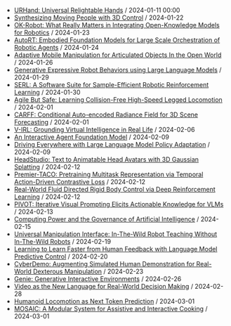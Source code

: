 - [URHand: Universal Relightable Hands](https://github.com/deep-diver/hf-daily-paper-newsletter/blob/main/archive/1/2024-01-11+URHand%3A+Universal+Relightable+Hands.yaml) / 2024-01-11 00:00
- [Synthesizing Moving People with 3D Control](https://github.com/deep-diver/hf-daily-paper-newsletter/blob/main/archive/7/2024-01-22+Synthesizing+Moving+People+with+3D+Control.yaml) / 2024-01-22
- [OK-Robot: What Really Matters in Integrating Open-Knowledge Models for Robotics](https://github.com/deep-diver/hf-daily-paper-newsletter/blob/main/archive/8/2024-01-23+OK-Robot%3A+What+Really+Matters+in+Integrating+Open-Knowledge+Models+for+Robotics.yaml) / 2024-01-23
- [AutoRT: Embodied Foundation Models for Large Scale Orchestration of Robotic Agents](https://github.com/deep-diver/hf-daily-paper-newsletter/blob/main/archive/9/2024-01-24+AutoRT%3A+Embodied+Foundation+Models+for+Large+Scale+Orchestration+of+Robotic+Agents.yaml) / 2024-01-24
- [Adaptive Mobile Manipulation for Articulated Objects In the Open World](https://github.com/deep-diver/hf-daily-paper-newsletter/blob/main/archive/11/2024-01-26+Adaptive+Mobile+Manipulation+for+Articulated+Objects+In+the+Open+World.yaml) / 2024-01-26
- [Generative Expressive Robot Behaviors using Large Language Models](https://github.com/deep-diver/hf-daily-paper-newsletter/blob/main/archive/12/2024-01-29+Generative+Expressive+Robot+Behaviors+using+Large+Language+Models.yaml) / 2024-01-29
- [SERL: A Software Suite for Sample-Efficient Robotic Reinforcement Learning](https://github.com/deep-diver/hf-daily-paper-newsletter/blob/main/archive/13/2024-01-30+SERL%3A+A+Software+Suite+for+Sample-Efficient+Robotic+Reinforcement+Learning.yaml) / 2024-01-30
- [Agile But Safe: Learning Collision-Free High-Speed Legged Locomotion](https://github.com/deep-diver/hf-daily-paper-newsletter/blob/main/archive/15/2024-02-01+Agile+But+Safe%3A+Learning+Collision-Free+High-Speed+Legged+Locomotion.yaml) / 2024-02-01
- [CARFF: Conditional Auto-encoded Radiance Field for 3D Scene Forecasting](https://github.com/deep-diver/hf-daily-paper-newsletter/blob/main/archive/15/2024-02-01+CARFF%3A+Conditional+Auto-encoded+Radiance+Field+for+3D+Scene+Forecasting.yaml) / 2024-02-01
- [V-IRL: Grounding Virtual Intelligence in Real Life](https://github.com/deep-diver/hf-daily-paper-newsletter/blob/main/archive/18/2024-02-06+V-IRL%3A+Grounding+Virtual+Intelligence+in+Real+Life.yaml) / 2024-02-06
- [An Interactive Agent Foundation Model](https://github.com/deep-diver/hf-daily-paper-newsletter/blob/main/archive/21/2024-02-09+An+Interactive+Agent+Foundation+Model.yaml) / 2024-02-09
- [Driving Everywhere with Large Language Model Policy Adaptation](https://github.com/deep-diver/hf-daily-paper-newsletter/blob/main/archive/21/2024-02-09+Driving+Everywhere+with+Large+Language+Model+Policy+Adaptation.yaml) / 2024-02-09
- [HeadStudio: Text to Animatable Head Avatars with 3D Gaussian Splatting](https://github.com/deep-diver/hf-daily-paper-newsletter/blob/main/archive/22/2024-02-12+HeadStudio%3A+Text+to+Animatable+Head+Avatars+with+3D+Gaussian+Splatting.yaml) / 2024-02-12
- [Premier-TACO: Pretraining Multitask Representation via Temporal Action-Driven Contrastive Loss](https://github.com/deep-diver/hf-daily-paper-newsletter/blob/main/archive/22/2024-02-12+Premier-TACO%3A+Pretraining+Multitask+Representation+via+Temporal+Action-Driven+Contrastive+Loss.yaml) / 2024-02-12
- [Real-World Fluid Directed Rigid Body Control via Deep Reinforcement Learning](https://github.com/deep-diver/hf-daily-paper-newsletter/blob/main/archive/22/2024-02-12+Real-World+Fluid+Directed+Rigid+Body+Control+via+Deep+Reinforcement+Learning.yaml) / 2024-02-12
- [PIVOT: Iterative Visual Prompting Elicits Actionable Knowledge for VLMs](https://github.com/deep-diver/hf-daily-paper-newsletter/blob/main/archive/23/2024-02-13+PIVOT%3A+Iterative+Visual+Prompting+Elicits+Actionable+Knowledge+for+VLMs.yaml) / 2024-02-13
- [Computing Power and the Governance of Artificial Intelligence](https://github.com/deep-diver/hf-daily-paper-newsletter/blob/main/archive/25/2024-02-15+Computing+Power+and+the+Governance+of+Artificial+Intelligence.yaml) / 2024-02-15
- [Universal Manipulation Interface: In-The-Wild Robot Teaching Without In-The-Wild Robots](https://github.com/deep-diver/hf-daily-paper-newsletter/blob/main/archive/27/2024-02-19+Universal+Manipulation+Interface%3A+In-The-Wild+Robot+Teaching+Without+In-The-Wild+Robots.yaml) / 2024-02-19
- [Learning to Learn Faster from Human Feedback with Language Model Predictive Control](https://github.com/deep-diver/hf-daily-paper-newsletter/blob/main/archive/28/2024-02-20+Learning+to+Learn+Faster+from+Human+Feedback+with+Language+Model+Predictive+Control.yaml) / 2024-02-20
- [CyberDemo: Augmenting Simulated Human Demonstration for Real-World Dexterous Manipulation](https://github.com/deep-diver/hf-daily-paper-newsletter/blob/main/archive/31/2024-02-23+CyberDemo%3A+Augmenting+Simulated+Human+Demonstration+for+Real-World+Dexterous+Manipulation.yaml) / 2024-02-23
- [Genie: Generative Interactive Environments](https://github.com/deep-diver/hf-daily-paper-newsletter/blob/main/archive/32/2024-02-26+Genie%3A+Generative+Interactive+Environments.yaml) / 2024-02-26
- [Video as the New Language for Real-World Decision Making](https://github.com/deep-diver/hf-daily-paper-newsletter/blob/main/archive/34/2024-02-28+Video+as+the+New+Language+for+Real-World+Decision+Making.yaml) / 2024-02-28
- [Humanoid Locomotion as Next Token Prediction](https://github.com/deep-diver/hf-daily-paper-newsletter/blob/main/archive/35/2024-03-01+Humanoid+Locomotion+as+Next+Token+Prediction.yaml) / 2024-03-01
- [MOSAIC: A Modular System for Assistive and Interactive Cooking](https://github.com/deep-diver/hf-daily-paper-newsletter/blob/main/archive/35/2024-03-01+MOSAIC%3A+A+Modular+System+for+Assistive+and+Interactive+Cooking.yaml) / 2024-03-01

